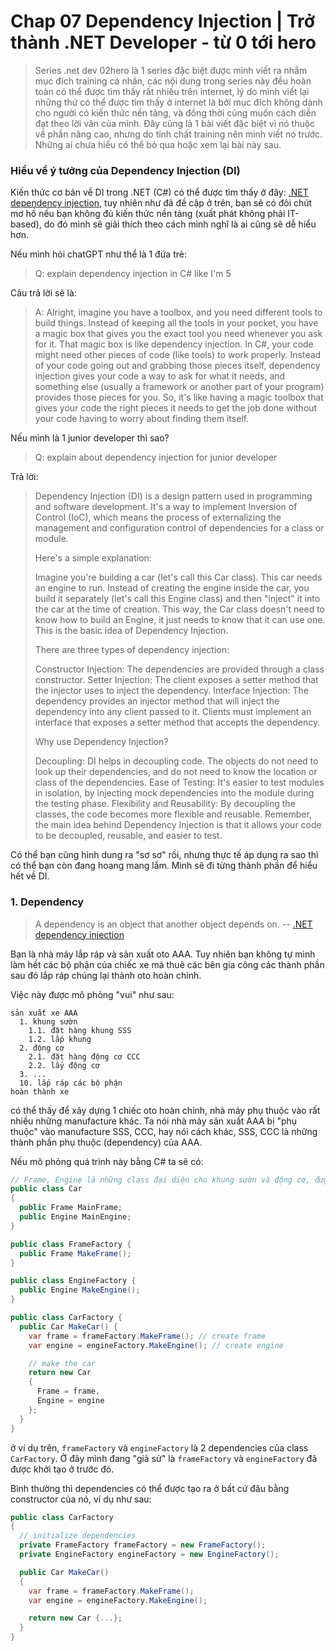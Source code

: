 # Chap 07 Dependency Injection | Trở thành .NET Developer - từ 0 tới hero

> Series .net dev 02hero là 1 series đặc biệt được mình viết ra nhắm mục đích training cá nhân, các nội dung trong series này đều hoàn toàn có thể được tìm thấy rất nhiều trên internet, lý do mình viết lại những thứ có thể được tìm thấy ở internet là bởi mục đích không dành cho người có kiến thức nền tảng, và đồng thời cũng muốn cách diễn đạt theo lời văn của mình. Đây cũng là 1 bài viết đặc biệt vì nó thuộc về phần nâng cao, nhưng do tính chất training nên mình viết nó trước. Những ai chưa hiểu có thể bỏ qua hoặc xem lại bài này sau.

### Hiểu về ý tưởng của Dependency Injection (DI)

Kiến thức cơ bản về DI trong .NET (C#) có thể được tìm thấy ở đây: [.NET dependency injection](https://learn.microsoft.com/en-us/dotnet/core/extensions/dependency-injection), tuy nhiên như đã đề cập
ở trên, bạn sẽ có đôi chút mơ hồ nếu bạn không đủ kiến thức nền tảng (xuất phát không phải IT-based), do đó mình sẽ giải thích theo cách mình nghĩ là ai cũng sẽ dễ hiểu hơn.

Nếu mình hỏi chatGPT như thể là 1 đứa trẻ:
> Q: explain dependency injection in C# like I'm 5

Câu trả lời sẽ là:
> A: Alright, imagine you have a toolbox, and you need different tools to build things. Instead of keeping all the tools in your pocket, you have a magic box that gives you the exact tool you need whenever you ask for it. That magic box is like dependency injection.
> In C#, your code might need other pieces of code (like tools) to work properly. Instead of your code going out and grabbing those pieces itself, dependency injection gives your code a way to ask for what it needs, and something else (usually a framework or another part of your program) provides those pieces for you.
> So, it's like having a magic toolbox that gives your code the right pieces it needs to get the job done without your code having to worry about finding them itself.

Nếu mình là 1 junior developer thì sao?
> Q: explain about dependency injection for junior developer

Trả lời:
> Dependency Injection (DI) is a design pattern used in programming and software development. It's a way to implement Inversion of Control (IoC), which means the process of externalizing the management and configuration control of dependencies for a class or module.
>
> Here's a simple explanation:
> 
> Imagine you're building a car (let's call this Car class). This car needs an engine to run. Instead of creating the engine inside the car, you build it separately (let's call this Engine class) and then "inject" it into the car at the time of creation. This way, the Car class doesn't need to know how to build an Engine, it just needs to know that it can use one. This is the basic idea of Dependency Injection.
> 
> There are three types of dependency injection:
> 
> Constructor Injection: The dependencies are provided through a class constructor.
> Setter Injection: The client exposes a setter method that the injector uses to inject the dependency.
> Interface Injection: The dependency provides an injector method that will inject the dependency into any client passed to it. Clients must implement an interface that exposes a setter method that accepts the dependency.
> 
> Why use Dependency Injection?
> 
> Decoupling: DI helps in decoupling code. The objects do not need to look up their dependencies, and do not need to know the location or class of the dependencies.
> Ease of Testing: It's easier to test modules in isolation, by injecting mock dependencies into the module during the testing phase.
> Flexibility and Reusability: By decoupling the classes, the code becomes more flexible and reusable.
> Remember, the main idea behind Dependency Injection is that it allows your code to be decoupled, reusable, and easier to test.

Có thể bạn cũng hình dung ra "sơ sơ" rồi, nhưng thực tế áp dụng ra sao thì có thể bạn còn đang hoang mang lắm. Mình sẽ đi từng thành phần để hiểu hết về DI.

### 1. Dependency

> A dependency is an object that another object depends on.
> -- [.NET dependency injection](https://learn.microsoft.com/en-us/dotnet/core/extensions/dependency-injection#:~:text=A%20dependency%20is%20an%20object%20that%20another%20object%20depends%20on.)

Bạn là nhà máy lắp ráp và sản xuất oto AAA. Tuy nhiên bạn không tự mình làm hết các bộ phận của chiếc xe mà thuê các bên gia công các thành phần sau đó lắp ráp chúng lại thành oto hoàn chỉnh.

Việc này được mô phỏng "vui" như sau:

```
sản xuất xe AAA
  1. khung sườn
    1.1. đặt hàng khung SSS
    1.2. lắp khung
  2. động cơ
    2.1. đặt hàng động cơ CCC
    2.2. lấy động cơ
  3. ...
  10. lắp ráp các bộ phận
hoàn thành xe
```

có thể thấy để xây dựng 1 chiếc oto hoàn chỉnh, nhà máy phụ thuộc vào rất nhiều những manufacture khác. Ta nói nhà máy sản xuất AAA bị "phụ thuộc" vào manufacture SSS, CCC, hay nói cách khác,
SSS, CCC là những thành phần phụ thuộc (dependency) của AAA.

Nếu mô phỏng quá trình này bằng C# ta sẽ có:

```cs
// Frame, Engine là những class đại diện cho khung sườn và động cơ, được giả sử là đã có sẵn
public class Car
{
  public Frame MainFrame;
  public Engine MainEngine;
}

public class FrameFactory {
  public Frame MakeFrame();
}

public class EngineFactory {
  public Engine MakeEngine();
}

public class CarFactory {
  public Car MakeCar() {
    var frame = frameFactory.MakeFrame(); // create frame
    var engine = engineFactory.MakeEngine(); // create engine

    // make the car
    return new Car
    {
      Frame = frame,
      Engine = engine
    };
  }
} 
```

ở ví dụ trên, `frameFactory` và `engineFactory` là 2 dependencies của class `CarFactory`. Ở đây mình đang "giả sử" là `frameFactory` và `engineFactory` đã được khởi tạo ở trước đó.

Bình thường thì dependencies có thể được tạo ra ở bất cứ đâu bằng constructor của nó, ví dụ như sau:

```cs
public class CarFactory
{
  // initialize dependencies
  private FrameFactory frameFactory = new FrameFactory();
  private EngineFactory engineFactory = new EngineFactory();

  public Car MakeCar()
  {
    var frame = frameFactory.MakeFrame();
    var engine = engineFactory.MakeEngine();

    return new Car {...};
  }
} 
```



